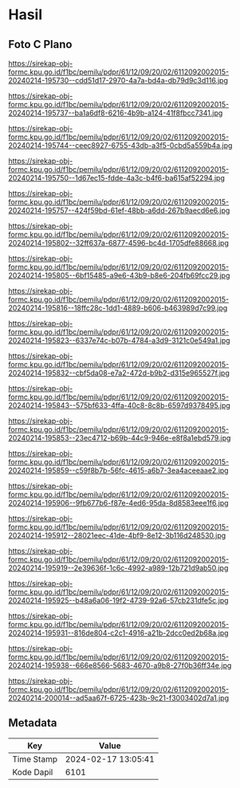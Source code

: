 # Hasil

## Foto C Plano

https://sirekap-obj-formc.kpu.go.id/f1bc/pemilu/pdpr/61/12/09/20/02/6112092002015-20240214-195730--cdd51d17-2970-4a7a-bd4a-db79d9c3d116.jpg

https://sirekap-obj-formc.kpu.go.id/f1bc/pemilu/pdpr/61/12/09/20/02/6112092002015-20240214-195737--ba1a6df8-6216-4b9b-a124-41f8fbcc7341.jpg

https://sirekap-obj-formc.kpu.go.id/f1bc/pemilu/pdpr/61/12/09/20/02/6112092002015-20240214-195744--ceec8927-6755-43db-a3f5-0cbd5a559b4a.jpg

https://sirekap-obj-formc.kpu.go.id/f1bc/pemilu/pdpr/61/12/09/20/02/6112092002015-20240214-195750--1d67ec15-fdde-4a3c-b4f6-ba615af52294.jpg

https://sirekap-obj-formc.kpu.go.id/f1bc/pemilu/pdpr/61/12/09/20/02/6112092002015-20240214-195757--424f59bd-61ef-48bb-a6dd-267b9aecd6e6.jpg

https://sirekap-obj-formc.kpu.go.id/f1bc/pemilu/pdpr/61/12/09/20/02/6112092002015-20240214-195802--32ff637a-6877-4596-bc4d-1705dfe88668.jpg

https://sirekap-obj-formc.kpu.go.id/f1bc/pemilu/pdpr/61/12/09/20/02/6112092002015-20240214-195805--6bf15485-a9e6-43b9-b8e6-204fb69fcc29.jpg

https://sirekap-obj-formc.kpu.go.id/f1bc/pemilu/pdpr/61/12/09/20/02/6112092002015-20240214-195816--18ffc28c-1dd1-4889-b606-b463989d7c99.jpg

https://sirekap-obj-formc.kpu.go.id/f1bc/pemilu/pdpr/61/12/09/20/02/6112092002015-20240214-195823--6337e74c-b07b-4784-a3d9-3121c0e549a1.jpg

https://sirekap-obj-formc.kpu.go.id/f1bc/pemilu/pdpr/61/12/09/20/02/6112092002015-20240214-195832--cbf5da08-e7a2-472d-b9b2-d315e965527f.jpg

https://sirekap-obj-formc.kpu.go.id/f1bc/pemilu/pdpr/61/12/09/20/02/6112092002015-20240214-195843--575bf633-4ffa-40c8-8c8b-6597d9378495.jpg

https://sirekap-obj-formc.kpu.go.id/f1bc/pemilu/pdpr/61/12/09/20/02/6112092002015-20240214-195853--23ec4712-b69b-44c9-946e-e8f8a1ebd579.jpg

https://sirekap-obj-formc.kpu.go.id/f1bc/pemilu/pdpr/61/12/09/20/02/6112092002015-20240214-195859--c59f8b7b-56fc-4615-a6b7-3ea4aceeaae2.jpg

https://sirekap-obj-formc.kpu.go.id/f1bc/pemilu/pdpr/61/12/09/20/02/6112092002015-20240214-195906--9fb677b6-f87e-4ed6-95da-8d8583eee1f6.jpg

https://sirekap-obj-formc.kpu.go.id/f1bc/pemilu/pdpr/61/12/09/20/02/6112092002015-20240214-195912--28021eec-41de-4bf9-8e12-3b116d248530.jpg

https://sirekap-obj-formc.kpu.go.id/f1bc/pemilu/pdpr/61/12/09/20/02/6112092002015-20240214-195919--2e39636f-1c6c-4992-a989-12b721d9ab50.jpg

https://sirekap-obj-formc.kpu.go.id/f1bc/pemilu/pdpr/61/12/09/20/02/6112092002015-20240214-195925--b48a6a06-19f2-4739-92a6-57cb231dfe5c.jpg

https://sirekap-obj-formc.kpu.go.id/f1bc/pemilu/pdpr/61/12/09/20/02/6112092002015-20240214-195931--816de804-c2c1-4916-a21b-2dcc0ed2b68a.jpg

https://sirekap-obj-formc.kpu.go.id/f1bc/pemilu/pdpr/61/12/09/20/02/6112092002015-20240214-195938--666e8566-5683-4670-a9b8-27f0b36ff34e.jpg

https://sirekap-obj-formc.kpu.go.id/f1bc/pemilu/pdpr/61/12/09/20/02/6112092002015-20240214-200014--ad5aa67f-6725-423b-9c21-f3003402d7a1.jpg


## Metadata

| Key        | Value               |
| ---------- | ------------------- |
| Time Stamp | 2024-02-17 13:05:41 |
| Kode Dapil | 6101                |



